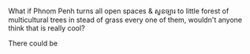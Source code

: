 

What if Phnom Penh turns all open spaces & សួនច្បារ to little forest of multicultural trees in stead of grass every one of them, wouldn't anyone think that is really cool?

There could be